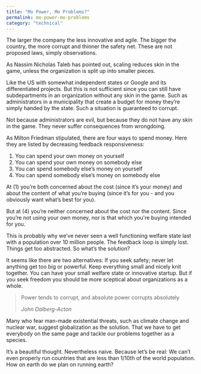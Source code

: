 ```yaml
---
title: "Mo Power, Mo Problems?"
permalink: mo-power-mo-problems
category: "technical"
---
```


The larger the company the less innovative and agile. The bigger the country, the more corrupt and thinner the safety net. These are not proposed laws, simply observations.

As Nassim Nicholas Taleb has pointed out, scaling reduces skin in the game, unless the organization is split up into smaller pieces.

Like the US with somewhat independent states or Google and its differentiated projects. But this is not sufficient since you can still have subdepartments in an organization without any skin in the game. Such as administrators in a municipality that create a budget for money they’re simply handed by the state. Such a situation is guaranteed to corrupt.

Not because administrators are evil, but because they do not have any skin in the game. They never suffer consequences from wrongdoing.

As Milton Friedman stipulated, there are four ways to spend money. Here they are listed by decreasing feedback responsiveness:

1. You can spend your own money on yourself
2. You can spend your own money on somebody else
3. You can spend somebody else’s money on yourself
4. You can spend somebody else’s money on somebody else

At (1) you’re both concerned about the cost (since it’s your money) and about the content of what you’re buying (since it’s for you - and you obviously want what’s best for you).

But at (4) you’re neither concerned about the cost nor the content. Since you’re not using your own money, nor is that which you're buying intended for you.

This is probably why we’ve never seen a well functioning welfare state last with a population over 10 million people. The feedback loop is simply lost. Things get too abstracted. So what’s the solution?

It seems like there are two alternatives: If you seek safety; never let anything get too big or powerful. Keep everything small and nicely knit together. You can have your small welfare state or innovative startup. But if you seek freedom you should be more sceptical about organizations as a whole.

> Power tends to corrupt, and absolute power corrupts absolutely
> 
> <cite>John Dalberg-Acton</cite>

Many who fear man-made existential threats, such as climate change and nuclear war, suggest globalization as the solution. That we have to get everybody on the same page and tackle our problems together as a species.

It’s a beautiful thought. Nevertheless naive. Because let’s be real: We can’t even properly run countries that are less than 1/10th of the world population. How on earth do we plan on running earth?
